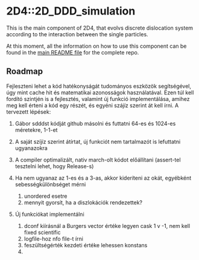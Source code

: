 # 2D4::2D_DDD_simulation
This is the main component of 2D4, that evolvs discrete dislocation system according to the interaction between the single particles.

At this moment, all the information on how to use this component can be found in the [main README file](https://github.com/danieltuzes/2D4) for the complete repo.

## Roadmap
Fejleszteni lehet a kód hatékonyságát tudományos eszközök segítségével, úgy mint cache hit és matematikai azonosságok használatával. Ezen túl kell fordító szintjén is a fejlesztés, valamint új funkció implementálása, amihez meg kell érteni a kód egy részét, és egyéni szájíz szerint át kell írni. A tervezett lépések:

1. Gábor sdddst kódját github másolni és futtatni 64-es és 1024-es méretekre, 1-1-et
2. A saját szíjíz szerint átírtat, új funkciót nem tartalmazót is lefuttatni ugyanazokra
3. A compiler optimalizált, nativ march-olt kódot előállítani (assert-tel tesztelni lehet, hogy Release-s)
4. Ha nem ugyanaz az 1-es és a 3-as, akkor kideríteni az okát, egyébként sebességkülönbséget mérni 
   
   1. unordered esetre
   2. mennyit gyorsít, ha a diszlokációk rendezettek?

5. Új funkciókat implementálni

   1. dconf kiírásnál a Burgers vector értéke legyen cask 1 v -1, nem kell fixed scientific
   2. logfile-hoz nfo file-t írni
   3. feszültségérték kezdeti értéke lehessen konstans
   3. 